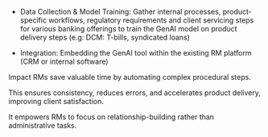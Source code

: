 - Data Collection & Model Training: Gather internal processes, product-specific workflows, regulatory requirements and client servicing steps for various banking offerings to train the GenAI model on product delivery steps (e.g: DCM: T-bills, syndicated loans)

- Integration: Embedding the GenAI tool within the existing RM platform (CRM or internal software)


Impact
RMs save valuable time by automating complex procedural steps. 

This ensures consistency, reduces errors, and accelerates product delivery, improving client satisfaction. 

It empowers RMs to focus on relationship-building rather than administrative tasks. 
